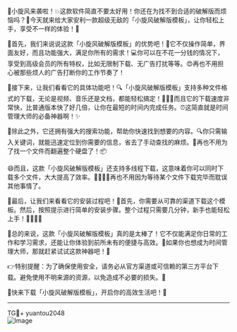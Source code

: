 🎉小旋风来袭啦！💥这款软件简直不要太好用！你还在为找不到合适的破解版而烦恼吗？👀今天就来给大家安利一款超级无敌的「小旋风破解版模板」，让你轻松上手，享受不一样的体验！🚀

🌈首先，我们来说说这款「小旋风破解版模板」的优势吧！🌟它不仅操作简单，界面友好，而且功能强大，满足你所有的需求！💻你可以在不花一分钱的情况下，享受到高级会员的所有特权，比如无限制下载、无广告打扰等等。😍再也不用担心被那些烦人的广告打断你的工作节奏了！

🌟接下来，让我们看看它的具体功能吧！🔍「小旋风破解版模板」支持多种文件格式的下载，无论是视频、音乐还是文档，都能轻松搞定！🎥🎵📝而且它的下载速度非常快，比普通版本快了好几倍，让你在最短的时间内完成任务。⏰这简直就是时间管理大师的必备神器啊！✨

💪除此之外，它还拥有强大的搜索功能，帮助你快速找到想要的内容。🔍你只需输入关键词，就能迅速定位到你需要的信息，省去了手动查找的麻烦。🔎再也不用为了找一个文件而翻遍整个硬盘了！📦

😄而且，这款「小旋风破解版模板」还支持多线程下载，这意味着你可以同时下载多个文件，大大提高了效率。🏃‍♂️🏃‍♀️再也不用因为等待某个文件下载完毕而耽误其他事情了。

🌈最后，让我们来看看它的安装过程吧！🎈首先，你需要从可靠的渠道下载这个模板。然后，按照提示进行简单的安装步骤。整个过程只需要几分钟，新手也能轻松上手！👨‍💻👩‍💻

🌈总的来说，这款「小旋风破解版模板」真的是太棒了！它不仅能满足你日常的工作和学习需求，还能让你体验到前所未有的便捷与高效。🚀如果你也想成为时间管理大师，那就赶紧试试这款神器吧！👑

👉特别提醒：为了确保使用安全，请务必从官方渠道或可信赖的第三方平台下载。避免使用不明来源的资源，以免造成不必要的损失。🚨

🎁快来下载「小旋风破解版模板」，开启你的高效生活吧！🎉

---

TG💪+ yuantou2048  
![Image](https://github.com/user-attachments/assets/42a5a4a5-fea9-4a1d-8aa0-73e57e430cca)